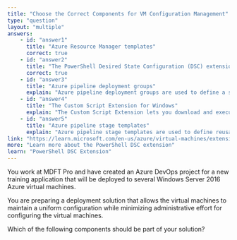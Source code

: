 ```yaml
---
title: "Choose the Correct Components for VM Configuration Management"
type: "question"
layout: "multiple"
answers:
    - id: "answer1"
      title: "Azure Resource Manager templates"
      correct: true
    - id: "answer2"
      title: "The PowerShell Desired State Configuration (DSC) extension for Windows"
      correct: true
    - id: "answer3"
      title: "Azure pipeline deployment groups"
      explain: "Azure pipeline deployment groups are used to define a set of target machines for deployment, but they don't help maintain uniform configurations across VMs or reduce administrative effort in configuring VMs."
    - id: "answer4"
      title: "The Custom Script Extension for Windows"
      explain: "The Custom Script Extension lets you download and execute scripts on Azure VMs, but it's more suitable for one-time configurations or ad-hoc changes rather than maintaining a consistent state across multiple VMs."
    - id: "answer5"
      title: "Azure pipeline stage templates"
      explain: "Azure pipeline stage templates are used to define reusable pipeline stages, but they don't directly help with maintaining uniform VM configurations or reducing VM administrative effort."
link: "https://learn.microsoft.com/en-us/azure/virtual-machines/extensions/dsc-windows"
more: "Learn more about the PowerShell DSC extension"
learn: "PowerShell DSC Extension"
---
```


You work at MDFT Pro and have created an Azure DevOps project for a new training application that will be deployed to several Windows Server 2016 Azure virtual machines.

You are preparing a deployment solution that allows the virtual machines to maintain a uniform configuration while minimizing administrative effort for configuring the virtual machines.

Which of the following components should be part of your solution?

